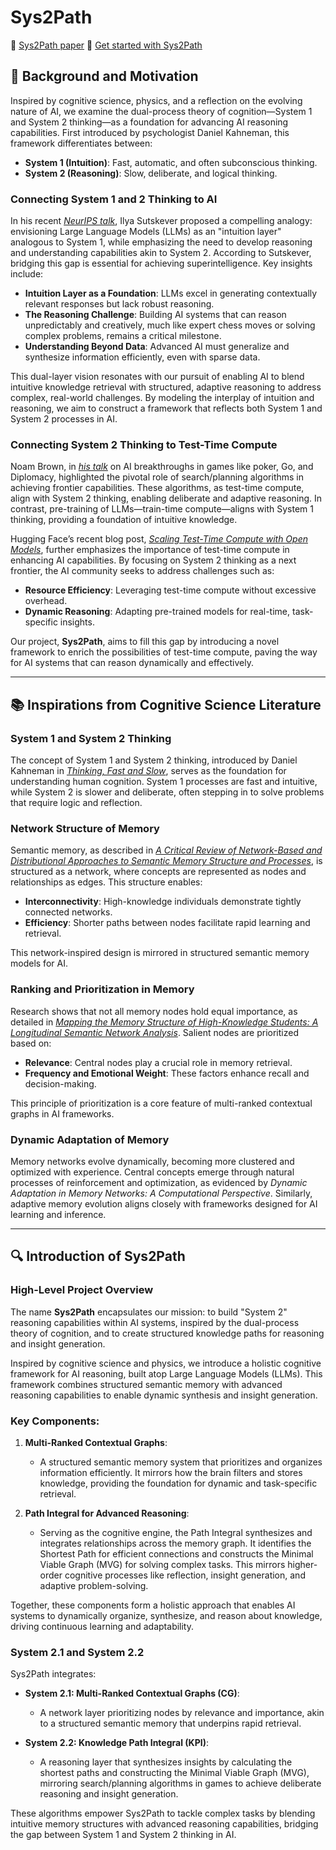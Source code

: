 # Sys2Path

🔵 [Sys2Path paper]()
🔵 [Get started with Sys2Path]()

## 🌟 Background and Motivation

Inspired by cognitive science, physics, and a reflection on the evolving nature of AI, we examine the dual-process theory of cognition—System 1 and System 2 thinking—as a foundation for advancing AI reasoning capabilities. First introduced by psychologist Daniel Kahneman, this framework differentiates between:

- **System 1 (Intuition)**: Fast, automatic, and often subconscious thinking.
- **System 2 (Reasoning)**: Slow, deliberate, and logical thinking.

### Connecting System 1 and 2 Thinking to AI

In his recent [*NeurIPS talk*](https://www.youtube.com/watch?v=WQQdd6qGxNs&t), Ilya Sutskever proposed a compelling analogy: envisioning Large Language Models (LLMs) as an "intuition layer" analogous to System 1, while emphasizing the need to develop reasoning and understanding capabilities akin to System 2. According to Sutskever, bridging this gap is essential for achieving superintelligence. Key insights include:

- **Intuition Layer as a Foundation**: LLMs excel in generating contextually relevant responses but lack robust reasoning.
- **The Reasoning Challenge**: Building AI systems that can reason unpredictably and creatively, much like expert chess moves or solving complex problems, remains a critical milestone.
- **Understanding Beyond Data**: Advanced AI must generalize and synthesize information efficiently, even with sparse data.

This dual-layer vision resonates with our pursuit of enabling AI to blend intuitive knowledge retrieval with structured, adaptive reasoning to address complex, real-world challenges. By modeling the interplay of intuition and reasoning, we aim to construct a framework that reflects both System 1 and System 2 processes in AI.

### Connecting System 2 Thinking to Test-Time Compute

Noam Brown, in [*his talk*](https://www.youtube.com/watch?v=eaAonE58sLU) on AI breakthroughs in games like poker, Go, and Diplomacy, highlighted the pivotal role of search/planning algorithms in achieving frontier capabilities. These algorithms, as test-time compute, align with System 2 thinking, enabling deliberate and adaptive reasoning. In contrast, pre-training of LLMs—train-time compute—aligns with System 1 thinking, providing a foundation of intuitive knowledge.

Hugging Face’s recent blog post, [*Scaling Test-Time Compute with Open Models*](https://huggingface.co/spaces/HuggingFaceH4/blogpost-scaling-test-time-compute), further emphasizes the importance of test-time compute in enhancing AI capabilities. By focusing on System 2 thinking as a next frontier, the AI community seeks to address challenges such as:

- **Resource Efficiency**: Leveraging test-time compute without excessive overhead.
- **Dynamic Reasoning**: Adapting pre-trained models for real-time, task-specific insights.

Our project, **Sys2Path**, aims to fill this gap by introducing a novel framework to enrich the possibilities of test-time compute, paving the way for AI systems that can reason dynamically and effectively.

---

## 📚 Inspirations from Cognitive Science Literature

### System 1 and System 2 Thinking

The concept of System 1 and System 2 thinking, introduced by Daniel Kahneman in [*Thinking, Fast and Slow*](https://en.wikipedia.org/wiki/Thinking,_Fast_and_Slow), serves as the foundation for understanding human cognition. System 1 processes are fast and intuitive, while System 2 is slower and deliberate, often stepping in to solve problems that require logic and reflection.

### Network Structure of Memory

Semantic memory, as described in [*A Critical Review of Network-Based and Distributional Approaches to Semantic Memory Structure and Processes*](https://pubmed.ncbi.nlm.nih.gov/34092042/), is structured as a network, where concepts are represented as nodes and relationships as edges. This structure enables:

- **Interconnectivity**: High-knowledge individuals demonstrate tightly connected networks.
- **Efficiency**: Shorter paths between nodes facilitate rapid learning and retrieval.

This network-inspired design is mirrored in structured semantic memory models for AI.

### Ranking and Prioritization in Memory

Research shows that not all memory nodes hold equal importance, as detailed in [*Mapping the Memory Structure of High-Knowledge Students: A Longitudinal Semantic Network Analysis*](https://www.mdpi.com/2079-3200/12/6/56). Salient nodes are prioritized based on:

- **Relevance**: Central nodes play a crucial role in memory retrieval.
- **Frequency and Emotional Weight**: These factors enhance recall and decision-making.

This principle of prioritization is a core feature of multi-ranked contextual graphs in AI frameworks.

### Dynamic Adaptation of Memory

Memory networks evolve dynamically, becoming more clustered and optimized with experience. Central concepts emerge through natural processes of reinforcement and optimization, as evidenced by *Dynamic Adaptation in Memory Networks: A Computational Perspective*. Similarly, adaptive memory evolution aligns closely with frameworks designed for AI learning and inference.

---

## 🔍 Introduction of Sys2Path

### High-Level Project Overview

The name **Sys2Path** encapsulates our mission: to build "System 2" reasoning capabilities within AI systems, inspired by the dual-process theory of cognition, and to create structured knowledge paths for reasoning and insight generation.

Inspired by cognitive science and physics, we introduce a holistic cognitive framework for AI reasoning, built atop Large Language Models (LLMs). This framework combines structured semantic memory with advanced reasoning capabilities to enable dynamic synthesis and insight generation.

### Key Components:

1. **Multi-Ranked Contextual Graphs**:
   - A structured semantic memory system that prioritizes and organizes information efficiently. It mirrors how the brain filters and stores knowledge, providing the foundation for dynamic and task-specific retrieval.

2. **Path Integral for Advanced Reasoning**:
   - Serving as the cognitive engine, the Path Integral synthesizes and integrates relationships across the memory graph. It identifies the Shortest Path for efficient connections and constructs the Minimal Viable Graph (MVG) for solving complex tasks. This mirrors higher-order cognitive processes like reflection, insight generation, and adaptive problem-solving.

Together, these components form a holistic approach that enables AI systems to dynamically organize, synthesize, and reason about knowledge, driving continuous learning and adaptability.

### System 2.1 and System 2.2

Sys2Path integrates:

- **System 2.1: Multi-Ranked Contextual Graphs (CG)**:
  - A network layer prioritizing nodes by relevance and importance, akin to a structured semantic memory that underpins rapid retrieval.

- **System 2.2: Knowledge Path Integral (KPI)**:
  - A reasoning layer that synthesizes insights by calculating the shortest paths and constructing the Minimal Viable Graph (MVG), mirroring search/planning algorithms in games to achieve deliberate reasoning and insight generation.

These algorithms empower Sys2Path to tackle complex tasks by blending intuitive memory structures with advanced reasoning capabilities, bridging the gap between System 1 and System 2 thinking in AI.

